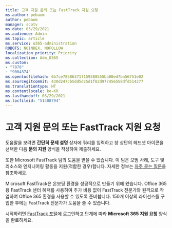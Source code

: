 ```yaml
---
title: 고객 지원 문의 또는 FastTrack 지원 요청
ms.author: pebaum
author: pebaum
manager: scotv
ms.date: 03/29/2021
ms.audience: Admin
ms.topic: article
ms.service: o365-administration
ROBOTS: NOINDEX, NOFOLLOW
localization_priority: Priority
ms.collection: Adm_O365
ms.custom:
- "7878"
- "9004374"
ms.openlocfilehash: 6b7ce78586371f159588555ba00ed7ba56751e02
ms.sourcegitcommit: 430d247cb5dd5dc5d1f82d977456558dfd514277
ms.translationtype: HT
ms.contentlocale: ko-KR
ms.lasthandoff: 03/29/2021
ms.locfileid: "51408794"
---
```

# <a name="contact-support-or-request-fasttrack-assistance"></a>고객 지원 문의 또는 FastTrack 지원 요청

도움말을 보려면 **간단히 문제 설명** 상자에 쿼리를 입력하고 창 상단의 헤드셋 아이콘을 선택한 다음 **문의 지원** 양식을 작성하여 제출하세요.

또한 Microsoft FastTrack 팀의 도움을 받을 수 있습니다. 이 팀은 모범 사례, 도구 및 리소스와 엔지니어링 활동을 지원(적합한 경우)합니다. 자세한 정보는 [자주 묻는 질문](https://go.microsoft.com/fwlink/?linkid=2132666)을 참조하세요.

‎Microsoft‎ FastTrack은 온보딩 환경을 성공적으로 만들기 위해 왔습니다. Office 365용 FastTrack 센터 혜택를 사용하여 추가 비용 없이 FastTrack 전문가와 원격으로 작업하여 Office 365 환경을 사용할 수 있도록 준비합니다. 150개 이상의 라이선스를 구입한 후에는 FastTrack 전문가가 도움을 줄 수 있습니다.

시작하려면 [FastTrack 포털](https://go.microsoft.com/fwlink/?linkid=2125443)에 로그인하고 단계에 따라 **Microsoft 365 지원 요청** 양식을 완료하세요.